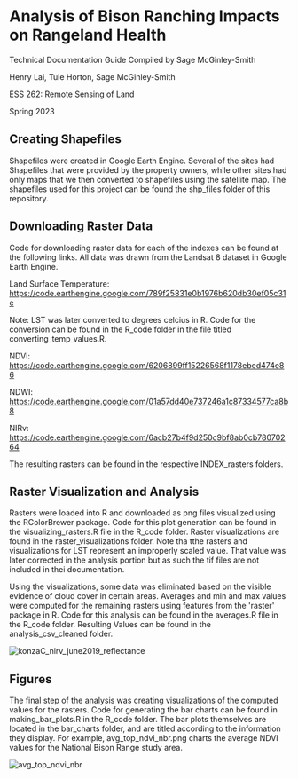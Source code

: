 # Analysis of Bison Ranching Impacts on Rangeland Health

Technical Documentation Guide Compiled by Sage McGinley-Smith

Henry Lai, Tule Horton, Sage McGinley-Smith

ESS 262: Remote Sensing of Land 

Spring 2023


## Creating Shapefiles

Shapefiles were created in Google Earth Engine. Several of the sites had Shapefiles that were provided by the property owners, while other sites had only maps that we then converted to shapefiles using the satellite map. The shapefiles used for this project can be found the shp_files folder of this repository. 

## Downloading Raster Data

Code for downloading raster data for each of the indexes can be found at the following links. All data was drawn from the Landsat 8 dataset in Google Earth Engine.

Land Surface Temperature: https://code.earthengine.google.com/789f25831e0b1976b620db30ef05c31e

Note: LST was later converted to degrees celcius in R. Code for the conversion can be found in the R_code folder in the file titled converting_temp_values.R.

NDVI: https://code.earthengine.google.com/6206899ff15226568f1178ebed474e86

NDWI: https://code.earthengine.google.com/01a57dd40e737246a1c87334577ca8b8

NIRv: https://code.earthengine.google.com/6acb27b4f9d250c9bf8ab0cb78070264

The resulting rasters can be found in the respective INDEX_rasters folders. 

## Raster Visualization and Analysis

Rasters were loaded into R and downloaded as png files visualized using the RColorBrewer package. Code for this plot generation can be found in the visualizing_rasters.R file in the R_code folder. Raster visualizations are found in the raster_visualizations folder. Note tha tthe rasters and visualizations for LST represent an improperly scaled value. That value was later corrected in the analysis portion but as such the tif files are not included in thei documentation.  

Using the visualizations, some data was eliminated based on the visible evidence of cloud cover in certain areas. Averages and min and max values were computed for the remaining rasters using features from the 'raster' package in R. Code for this analysis can be found in the averages.R file in the R_code folder. Resulting Values can be found in the analysis_csv_cleaned folder.

![konzaC_nirv_june2019_reflectance](https://github.com/sagems/ess262_final/assets/122573798/18921cc0-3202-416a-8886-1ff0bf3d7097)

## Figures

The final step of the analysis was creating visualizations of the computed values for the rasters. Code for generating the bar charts can be found in making_bar_plots.R in the R_code folder. The bar plots themselves are located in the bar_charts folder, and are titled according to the information they display. For example, avg_top_ndvi_nbr.png charts the average NDVI values for the National Bison Range study area.

![avg_top_ndvi_nbr](https://github.com/sagems/ess262_final/assets/122573798/f6648abc-a093-477f-8215-3608180de93c)


